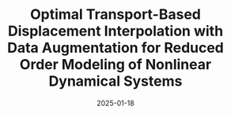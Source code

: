 ---
title: "Optimal Transport-Based Displacement Interpolation with Data Augmentation for Reduced Order Modeling of Nonlinear Dynamical Systems"
collection: publications
permalink: /publication/2025-01-18-Optimal-Transport-Based-Displacement-Interpolation-with-Data-Augmentation-for-Reduced-Order-Modeling-of-Nonlinear-Dynamical-Systems
date: 2025-01-18
item: 15
venue: 'Journal of Computational Physics'
paperurl: 'https://doi.org/10.1016/j.jcp.2025.113938'
authors: 'Moaad Khamlich, Federico Pichi, Michele Girfoglio, Annalisa Quaini, Gianluigi Rozza'
pubsource: 'journal'
biblio: >
    @article{KhamlichOptimalTransportbasedDisplacement2025,\
    
    title = {Optimal Transport-Based Displacement Interpolation with Data Augmentation for Reduced Order Modeling of Nonlinear Dynamical Systems},\
    
    author = {Khamlich, Moaad and Pichi, Federico and Girfoglio, Michele and Quaini, Annalisa and Rozza, Gianluigi},\
    
    year = {2025},\
    
    journal = {Journal of Computational Physics},\
    
    volume = {531},\
    
    pages = {113938},\
    
    doi = {10.1016/j.jcp.2025.113938},\
    
    urldate = {2025-03-20}
    }
---